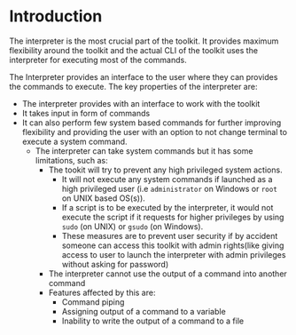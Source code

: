 # Introduction

The interpreter is the most crucial part of the toolkit. It provides maximum flexibility around the toolkit and the actual CLI of the toolkit uses the interpreter for executing most of the commands.

The Interpreter provides an interface to the user where they can provides the commands to execute. The key properties of the interpreter are:

- The interpreter provides with an interface to work with the toolkit
- It takes input in form of commands
- It can also perform few system based commands for further improving flexibility and providing the user with an option to not change terminal to execute a system command.
    - The interpreter can take system commands but it has some limitations, such as:
        - The tookit will try to prevent any high privileged system actions.
            - It will not execute any system commands if launched as a high privileged user (i.e `administrator` on Windows or `root` on UNIX based OS(s)).
            - If a script is to be executed by the interpreter, it would not execute the script if it requests for higher privileges by using `sudo` (on UNIX) or `gsudo` (on Windows).
            - These measures are to prevent user security if by accident someone can access this toolkit with admin rights(like giving access to user to launch the interpreter with admin privileges without asking for password)
        - The interpreter cannot use the output of a command into another command
        - Features affected by this are:
            - Command piping
            - Assigning output of a command to a variable
            - Inability to write the output of a command to a file